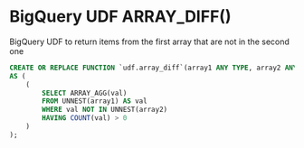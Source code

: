 # BigQuery UDF ARRAY_DIFF()
BigQuery UDF to return items from the first array that are not in the second one

```sql
CREATE OR REPLACE FUNCTION `udf.array_diff`(array1 ANY TYPE, array2 ANY TYPE)
AS (
    (
        SELECT ARRAY_AGG(val)
        FROM UNNEST(array1) AS val
        WHERE val NOT IN UNNEST(array2)
        HAVING COUNT(val) > 0
    )
);
```
